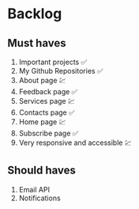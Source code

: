 # Backlog

## Must haves

1. Important projects ✅
1. My Github Repositories ✅
1. About page 💹
1. Feedback page ✅
1. Services page 💹
1. Contacts page ✅
1. Home page 💹
1. Subscribe page ✅
1. Very responsive and accessible 💹

## Should haves

1. Email API
1. Notifications
